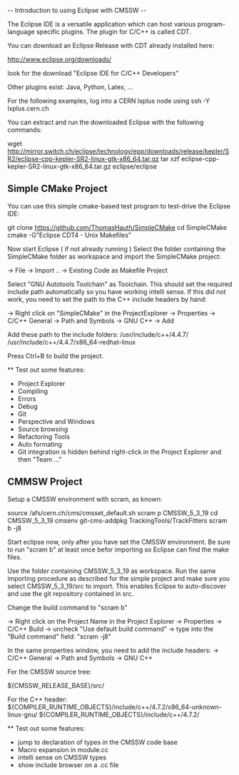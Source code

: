 -- Introduction to using Eclipse with CMSSW --

The Eclipse IDE is a versatile application which can host various 
program-language specific plugins. The plugin for C/C++ is called CDT.

You can download an Eclipse Release with CDT already installed here:

http://www.eclipse.org/downloads/

look for the download 
"Eclipse IDE for C/C++ Developers"

Other plugins exist: Java, Python, Latex, ...

For the following examples, log into a CERN lxplus node using
ssh -Y lxplus.cern.ch

You can extract and run the downloaded Eclipse with the following commands:

wget http://mirror.switch.ch/eclipse/technology/epp/downloads/release/kepler/SR2/eclipse-cpp-kepler-SR2-linux-gtk-x86_64.tar.gz
tar xzf eclipse-cpp-kepler-SR2-linux-gtk-x86_64.tar.gz
eclipse/eclipse

## Simple CMake Project

You can use this simple cmake-based test program to test-drive the Eclipse IDE:

git clone https://github.com/ThomasHauth/SimpleCMake
cd SimpleCMake
cmake -G"Eclipse CDT4 - Unix Makefiles"

Now start Eclipse ( if not already running )
Select the folder containing the SimpleCMake folder as workspace
and import the SimpleCMake project:

-> File -> Import .. -> Existing Code as Makefile Project

Select "GNU Autotools Toolchain" as Toolchain. This should set the 
required include path automatically so you have working intelli sense.
If this did not work, you need to set the path to the C++ 
include headers by hand:

-> Right click on "SimpleCMake" in the ProjectExplorer
   -> Properties
     -> C/C++ General
      -> Path and Symbols
        -> GNU C++
          -> Add

Add these path to the include folders:
/usr/include/c++/4.4.7/
/usr/include/c++/4.4.7/x86_64-redhat-linux

Press Ctrl+B to build the project.

** Test out some features:
- Project Explorer
- Compiling
- Errors
- Debug
- Git 
- Perspective and Windows
- Source browsing
- Refactoring Tools
- Auto formating
- Git integration is hidden behind right-click in the Project Explorer and 
  then "Team ..."

## CMMSW Project

Setup a CMSSW environment with scram, as known:

source /afs/cern.ch/cms/cmsset_default.sh
scram p CMSSW_5_3_19
cd CMSSW_5_3_19
cmsenv
git-cms-addpkg TrackingTools/TrackFitters
scram b -j8

Start eclipse now, only after you have set the CMSSW environment. Be sure to 
run "scram b" at least once befor importing so Eclipse can find the make files.

Use the folder containing CMSSW_5_3_19 as workspace. Run the same importing procedure
as described for the simple project and make sure you select CMSSW_5_3_19/src to import.
This enables Eclipse to auto-discover and use the git repository contained in src.

Change the build command to "scram b"

-> Right click on the Project Name in the Project Explorer
  -> Properties
     -> C/C++ Build
        -> uncheck "Use default build command"
        -> type into the "Build command" field: "scram -j8"


In the same properties window, you need to add the include headers:
 -> C/C++ General
  -> Path and Symbols
    -> GNU C++

For the CMSSW source tree:

${CMSSW_RELEASE_BASE}/src/

For the C++ header:
${COMPILER_RUNTIME_OBJECTS}/include/c++/4.7.2/x86_64-unknown-linux-gnu/
${COMPILER_RUNTIME_OBJECTS}/include/c++/4.7.2/

** Test out some features:
- jump to declaration of types in the CMSSW code base
- Macro expansion in module.cc
- intelli sense on CMSSW types
- show include browser on a .cc file



